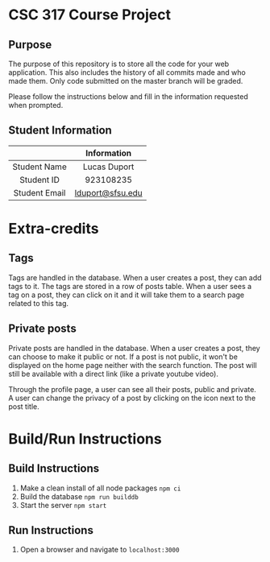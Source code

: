 # CSC 317 Course Project

## Purpose

The purpose of this repository is to store all the code for your web application. This also includes the history of all commits made and who made them. Only code submitted on the master branch will be graded.

Please follow the instructions below and fill in the information requested when prompted.

## Student Information

|               | Information   |
|:-------------:|:-------------:|
| Student Name  | Lucas Duport  |
| Student ID    | 923108235     |
| Student Email | lduport@sfsu.edu|

# Extra-credits
## Tags
Tags are handled in the database. When a user creates a post, they can add tags to it.
The tags are stored in a row of posts table. 
When a user sees a tag on a post, they can click on it and it will take them to a search page related to this tag.

## Private posts
Private posts are handled in the database. When a user creates a post, they can choose to make it public or not.
If a post is not public, it won't be displayed on the home page neither with the search function.
The post will still be available with a direct link (like a private youtube video).

Through the profile page, a user can see all their posts, public and private. 
A user can change the privacy of a post by clicking on the icon next to the post title.

# Build/Run Instructions

## Build Instructions
1. Make a clean install of all node packages `npm ci`
2. Build the database `npm run builddb`
3. Start the server `npm start`

## Run Instructions
1. Open a browser and navigate to `localhost:3000`
